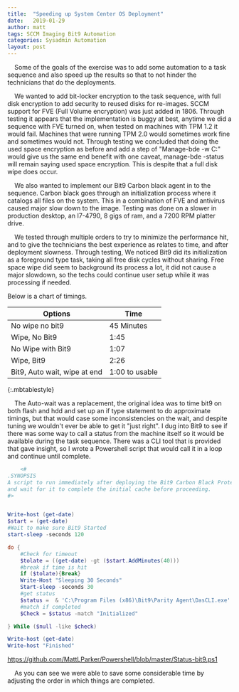 ```yaml
---
title:  "Speeding up System Center OS Deployment"
date:   2019-01-29
author: matt
tags: SCCM Imaging Bit9 Automation
categories: Sysadmin Automation
layout: post
---
```

&nbsp;&nbsp;&nbsp;&nbsp;Some of the goals of the exercise was to add some automation to a task sequence and also speed up the results so that to not hinder the technicians that do the deployments.

&nbsp;&nbsp;&nbsp;&nbsp;We wanted to add bit-locker encryption to the task sequence, with full disk encryption to add security to reused disks for re-images. SCCM support for FVE (Full Volume encryption) was just added in 1806. Through testing it appears that the implementation is buggy at best, anytime we did a sequence with FVE turned on, when tested on machines with TPM 1.2 it would fail. Machines that were running TPM 2.0 would sometimes work fine and sometimes would not. Through testing we concluded that doing the used space encryption as before and add a step of "Manage-bde -w C:" would give us the same end benefit with one caveat, manage-bde -status will remain saying used space encryption. This is despite that a full disk wipe does occur.

&nbsp;&nbsp;&nbsp;&nbsp;We also wanted to implement our Bit9 Carbon black agent in to the sequence. Carbon black goes through an initialization process where it catalogs all files on the system. This in a combination of FVE and antivirus caused major slow down to the image. Testing was done on a slower in production desktop, an I7-4790, 8 gigs of ram, and a 7200 RPM platter drive.

&nbsp;&nbsp;&nbsp;&nbsp;We tested through multiple orders to try to minimize the performance hit, and to give the technicians the best experience as relates to time, and after deployment slowness. Through testing, We noticed Bit9 did its initialization as a foreground type task, taking all free disk cycles without sharing. Free space wipe did seem to background its process a lot, it did not cause a major slowdown, so the techs could continue user setup while it was processing if needed.

Below is a chart of timings.

| Options                      | Time           |
| ---------------------------- | -------------- |
| No wipe no bit9              | 45 Minutes     |
| Wipe, No Bit9                | 1:45           |
| No Wipe with Bit9            | 1:07           |
| Wipe, Bit9                   | 2:26           |
| Bit9, Auto wait, wipe at end | 1:00 to usable |
{:.mbtablestyle}

&nbsp;&nbsp;&nbsp;&nbsp;The Auto-wait was a replacement, the original idea was to time bit9 on both flash and hdd and set up an if type statement to do approximate timings, but that would case some inconsistencies on the wait, and despite tuning we wouldn't ever be able to get it "just right". I dug into Bit9 to see if there was some way to call a status from the machine itself so it would be available during the task sequence. There was a CLI tool that is provided that gave insight, so I wrote a Powershell script that would call it in a loop and continue until complete.

```Powershell
    <#
.SYNOPSIS
A script to run immediately after deploying the Bit9 Carbon Black Protect Agent during OS deployment
and wait for it to complete the initial cache before proceeding.
#>


Write-host (get-date)
$start = (get-date)
#Wait to make sure Bit9 Started
start-sleep -seconds 120

do {
    #Check for timeout
    $tolate = ((get-date) -gt ($start.AddMinutes(40)))
    #break if time is hit
    if ($tolate){Break}
    Write-Host "Sleeping 30 Seconds"
    Start-sleep -seconds 30
    #get status
    $status =  & 'C:\Program Files (x86)\Bit9\Parity Agent\DasCLI.exe' status
    #match if completed
    $Check = $status -match "Initialized"

} While ($null -like $check)

Write-host (get-date)
Write-host "Finished"
```
https://github.com/MattLParker/Powershell/blob/master/Status-bit9.ps1

&nbsp;&nbsp;&nbsp;&nbsp;As you can see we were able to save some considerable time by adjusting the order in which things are completed.

